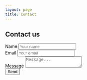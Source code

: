 ```yaml
---
layout: page
title: Contact
---
```


<section class="w-full h-screen mx-auto p-6 bg-[url('/assets/img/background_contact.jpg')] bg-no-repeat bg-cover bg-center bg-fixed">
	<div>
		<form novalidate="" class="container w-full max-w-xl p-8 mx-auto space-y-6 rounded-md shadow bg-indigo-900/75 dark:bg-gray-900 ng-untouched ng-pristine ng-valid">
		<h2 class="w-full text-3xl text-white font-bold leading-tight">Contact us</h2>
		<div>
			<label for="name" class="block mb-1 ml-1 text-white">Name</label>
			<input id="name" type="text" placeholder="Your name" required="" class="block w-full p-2 rounded focus:outline-none focus:ring focus:ring-opacity-25 focus:ring-violet-400 dark:bg-gray-800">
		</div>
		<div>
			<label for="email" class="block mb-1 ml-1 text-white">Email</label>
			<input id="email" type="email" placeholder="Your email" required="" class="block w-full p-2 rounded focus:outline-none focus:ring focus:ring-opacity-25 focus:ring-violet-400 dark:bg-gray-800">
		</div>
		<div>
			<label for="message" class="block mb-1 ml-1 text-white">Message</label>
			<textarea id="message" type="text" placeholder="Message..." class="block w-full p-2 rounded autoexpand focus:outline-none focus:ring focus:ring-opacity-25 focus:ring-violet-400 dark:bg-gray-800"></textarea>
		</div>
		<div>
			<button type="submit" class="w-full px-4 py-2 text-white font-bold rounded shadow focus:outline-none focus:ring hover:ring focus:ring-opacity-50 dark:bg-violet-400 focus:ring-violet-400 hover:ring-violet-400 dark:text-gray-900">Send</button>
		</div>
	</form>
	</div>
</section>